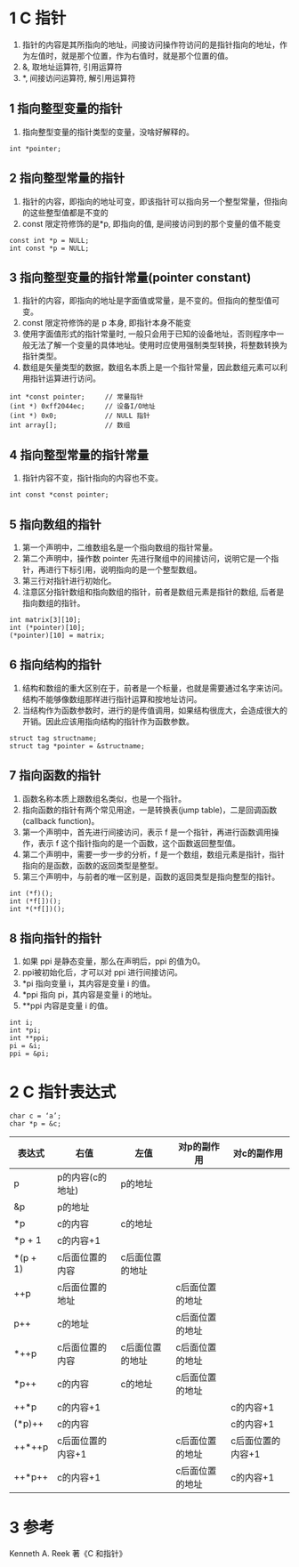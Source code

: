 # 1 C 指针

1. 指针的内容是其所指向的地址，间接访问操作符访问的是指针指向的地址，作为左值时，就是那个位置，作为右值时，就是那个位置的值。
2. &, 取地址运算符, 引用运算符
3. \*, 间接访问运算符, 解引用运算符

## 1 指向整型变量的指针

1. 指向整型变量的指针类型的变量，没啥好解释的。

`int *pointer;`

## 2 指向整型常量的指针

1. 指针的内容，即指向的地址可变，即该指针可以指向另一个整型常量，但指向的这些整型值都是不变的
2. const 限定符修饰的是*p, 即指向的值, 是间接访问到的那个变量的值不能变

```
const int *p = NULL;
int const *p = NULL;
```

## 3 指向整型变量的指针常量(pointer constant)

1. 指针的内容，即指向的地址是字面值或常量，是不变的。但指向的整型值可变。
2. const 限定符修饰的是 p 本身, 即指针本身不能变
3. 使用字面值形式的指针常量时, 一般只会用于已知的设备地址，否则程序中一般无法了解一个变量的具体地址。使用时应使用强制类型转换，将整数转换为指针类型。
4. 数组是矢量类型的数据，数组名本质上是一个指针常量，因此数组元素可以利用指针运算进行访问。

```
int *const pointer;		// 常量指针
(int *) 0xff2044ec;		// 设备I/O地址
(int *) 0x0;			// NULL 指针
int array[];			// 数组
```

## 4 指向整型常量的指针常量

1. 指针内容不变，指针指向的内容也不变。

`int const *const pointer;`

## 5 指向数组的指针

1. 第一个声明中，二维数组名是一个指向数组的指针常量。
2. 第二个声明中，操作数 pointer 先进行聚组中的间接访问，说明它是一个指针，再进行下标引用，说明指向的是一个整型数组。
3. 第三行对指针进行初始化。
4. 注意区分指针数组和指向数组的指针，前者是数组元素是指针的数组, 后者是指向数组的指针。

```
int matrix[3][10];
int (*pointer)[10];
(*pointer)[10] = matrix;
```

## 6 指向结构的指针

1. 结构和数组的重大区别在于，前者是一个标量，也就是需要通过名字来访问。结构不能够像数组那样进行指针运算和按地址访问。
2. 当结构作为函数参数时，进行的是传值调用，如果结构很庞大，会造成很大的开销。因此应该用指向结构的指针作为函数参数。

```
struct tag structname;
struct tag *pointer = &structname;
```

## 7 指向函数的指针

1. 函数名称本质上跟数组名类似，也是一个指针。
2. 指向函数的指针有两个常见用途，一是转换表(jump table)，二是回调函数(callback function)。
3. 第一个声明中，首先进行间接访问，表示 f 是一个指针，再进行函数调用操作，表示 f 这个指针指向的是一个函数，这个函数返回整型值。
4. 第二个声明中，需要一步一步的分析，f 是一个数组，数组元素是指针，指针指向的是函数，函数的返回类型是整型。
5. 第三个声明中，与前者的唯一区别是，函数的返回类型是指向整型的指针。

```
int (*f)();
int (*f[])();
int *(*f[])();
```

## 8 指向指针的指针

1. 如果 ppi 是静态变量，那么在声明后，ppi 的值为0。
2. ppi被初始化后，才可以对 ppi 进行间接访问。
3. *pi 指向变量 i，其内容是变量 i 的值。
4. *ppi 指向 pi，其内容是变量 i 的地址。
5. **ppi 内容是变量 i 的值。

```
int i;
int *pi;
int **ppi;
pi = &i;
ppi = &pi;
```

# 2 C 指针表达式

```
char c = ‘a’;
char *p = &c;
```

| 表达式    | 右值           | 左值          | 对p的副作用    | 对c的副作用       |
| -------- | -------------- | ------------ | ------------ | --------------- |
| p        | p的内容(c的地址) | p的地址       |              |                 |
| &p       | p的地址         |              |              |                 |
| *p       | c的内容         | c的地址       |              |                 |
| *p + 1   | c的内容+1       |              |              |                 |
| *(p + 1) | c后面位置的内容  | c后面位置的地址 |              |                 |
| ++p      | c后面位置的地址  |              | c后面位置的地址 |                 |
| p++      | c的地址         |              | c后面位置的地址 |                 |
| *++p     | c后面位置的内容  | c后面位置的地址 | c后面位置的地址 |                 |
| *p++     | c的内容         |  c的地址      | c后面位置的地址 |                 |
| ++*p     | c的内容+1       |              |               | c的内容+1       |
| (*p)++   | c的内容         |              |               | c的内容+1       |
| ++*++p   | c后面位置的内容+1 |             | c后面位置的地址 | c后面位置的内容+1 |
| ++*p++   | c的内容+1       |              | c后面位置的地址 | c的内容+1        |

# 3 参考

Kenneth A. Reek 著《C 和指针》
